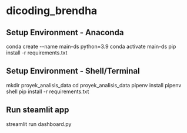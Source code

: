 # **dicoding_brendha**
## **Setup Environment - Anaconda**
conda create --name main-ds python=3.9
conda activate main-ds
pip install -r requirements.txt

## **Setup Environment - Shell/Terminal**
mkdir proyek_analisis_data
cd proyek_analisis_data
pipenv install
pipenv shell
pip install -r requirements.txt

## **Run steamlit app**
streamlit run dashboard.py
